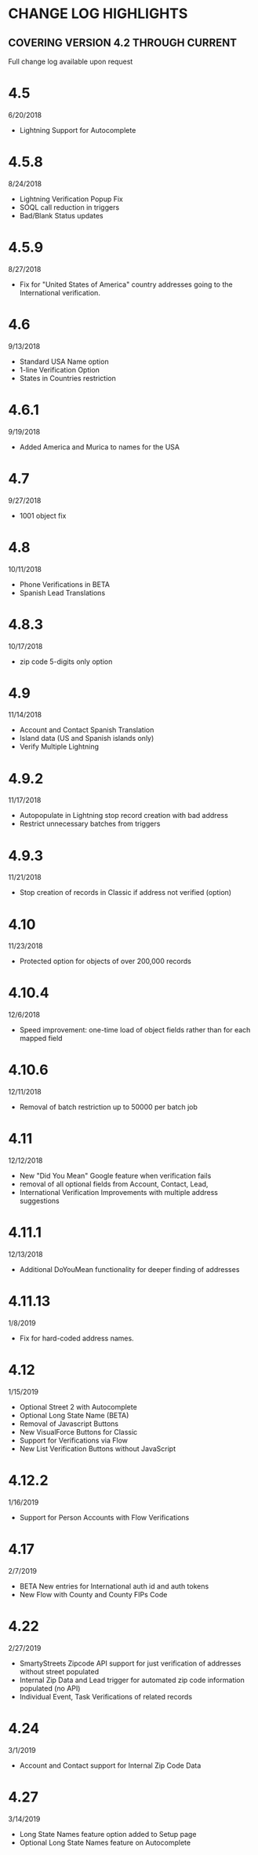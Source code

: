 # CHANGE LOG HIGHLIGHTS
## COVERING VERSION 4.2 THROUGH CURRENT
Full change log available upon request

# 4.5
6/20/2018

* Lightning Support for Autocomplete

# 4.5.8
8/24/2018

* Lightning Verification Popup Fix
* SOQL call reduction in triggers
* Bad/Blank Status updates

# 4.5.9
8/27/2018

* Fix for "United States of America" country addresses going to the International verification.	

# 4.6
9/13/2018

* Standard USA Name option
* 1-line Verification Option
* States in Countries restriction	

# 4.6.1
9/19/2018

* Added America and Murica to names for the USA	

# 4.7
9/27/2018

* 1001 object fix	

# 4.8
10/11/2018

* Phone Verifications in BETA
* Spanish Lead Translations

# 4.8.3
10/17/2018

* zip code 5-digits only option	

# 4.9
11/14/2018

* Account and Contact Spanish Translation
* Island data (US and Spanish islands only)
* Verify Multiple Lightning	

# 4.9.2
11/17/2018

* Autopopulate in Lightning stop record creation with bad address
* Restrict unnecessary batches from triggers

# 4.9.3
11/21/2018

* Stop creation of records in Classic if address not verified (option)	

# 4.10
11/23/2018

* Protected option for objects of over 200,000 records	

# 4.10.4
12/6/2018

* Speed improvement: one-time load of object fields rather than for each mapped field	

# 4.10.6
12/11/2018

* Removal of batch restriction up to 50000 per batch job

# 4.11
12/12/2018

* New "Did You Mean" Google feature when verification fails
* removal of all optional fields from Account, Contact, Lead, 
* International Verification Improvements with multiple address suggestions

# 4.11.1
12/13/2018

* Additional DoYouMean functionality for deeper finding of addresses

# 4.11.13
1/8/2019

* Fix for hard-coded address names. 

# 4.12
1/15/2019

* Optional Street 2 with Autocomplete
* Optional Long State Name (BETA)
* Removal of Javascript Buttons
* New VisualForce Buttons for Classic
* Support for Verifications via Flow
* New List Verification Buttons without JavaScript

# 4.12.2
1/16/2019

* Support for Person Accounts with Flow Verifications

# 4.17
2/7/2019

* BETA New entries for International auth id and auth tokens
* New Flow with County and County FIPs Code

# 4.22
2/27/2019

* SmartyStreets Zipcode API support for just verification of addresses without street populated
* Internal Zip Data and Lead trigger for automated zip code information populated (no API)
* Individual Event, Task Verifications of related records

# 4.24
3/1/2019

* Account and Contact support for Internal Zip Code Data	

# 4.27
3/14/2019

* Long State Names feature option added to Setup page
* Optional Long State Names feature on Autocomplete
